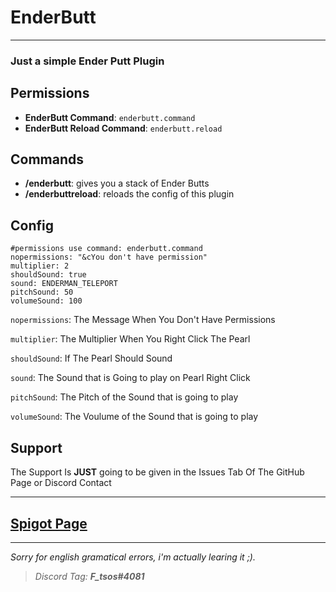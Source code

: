 EnderButt
=========

* * *

### Just a simple Ender Putt Plugin

  

Permissions
-----------

*   **EnderButt Command**: `enderbutt.command`
*   **EnderButt Reload Command**: `enderbutt.reload`
  

Commands
--------

*   **/enderbutt**: gives you a stack of Ender Butts
*   **/enderbuttreload**: reloads the config of this plugin

Config
------
~~~
#permissions use command: enderbutt.command
nopermissions: "&cYou don't have permission"
multiplier: 2
shouldSound: true
sound: ENDERMAN_TELEPORT
pitchSound: 50
volumeSound: 100
~~~

`nopermissions`: The Message When You Don't Have Permissions 
  
`multiplier`: The Multiplier When You Right Click The Pearl  
  
`shouldSound`: If The Pearl Should Sound  
  
`sound`: The Sound that is Going to play on Pearl Right Click 
  
`pitchSound`: The Pitch of the Sound that is going to play  
  
`volumeSound`: The Voulume of the Sound that is going to play  

Support
--------

The Support Is **JUST** going to be given in the Issues Tab Of The GitHub Page or Discord Contact

---
## [**Spigot Page**](https://www.spigotmc.org/resources/ender-butt.95453/)
- - -

*Sorry for english gramatical errors, i'm actually learing it ;).*

> _Discord Tag: **F_tsos#4081**_
